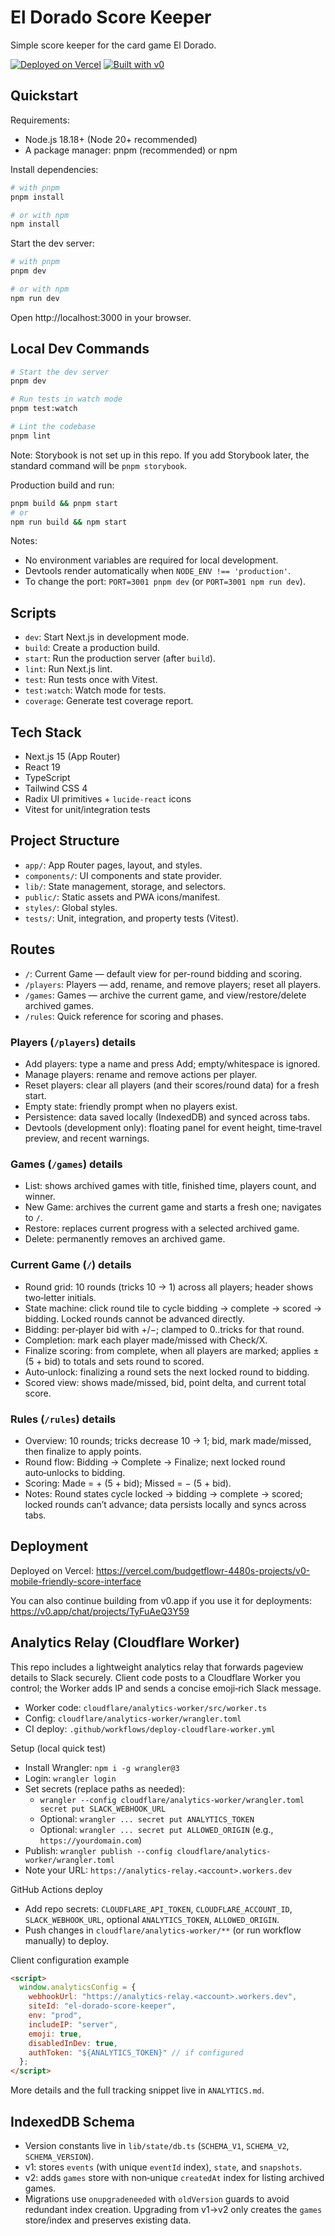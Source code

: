 # El Dorado Score Keeper

Simple score keeper for the card game El Dorado.

[![Deployed on Vercel](https://img.shields.io/badge/Deployed%20on-Vercel-black?style=for-the-badge&logo=vercel)](https://vercel.com/budgetflowr-4480s-projects/v0-mobile-friendly-score-interface)
[![Built with v0](https://img.shields.io/badge/Built%20with-v0.app-black?style=for-the-badge)](https://v0.app/chat/projects/TyFuAeQ3Y59)

## Quickstart

Requirements:

- Node.js 18.18+ (Node 20+ recommended)
- A package manager: pnpm (recommended) or npm

Install dependencies:

```bash
# with pnpm
pnpm install

# or with npm
npm install
```

Start the dev server:

```bash
# with pnpm
pnpm dev

# or with npm
npm run dev
```

Open http://localhost:3000 in your browser.

## Local Dev Commands

```bash
# Start the dev server
pnpm dev

# Run tests in watch mode
pnpm test:watch

# Lint the codebase
pnpm lint
```

Note: Storybook is not set up in this repo. If you add Storybook later, the standard command will be `pnpm storybook`.

Production build and run:

```bash
pnpm build && pnpm start
# or
npm run build && npm start
```

Notes:

- No environment variables are required for local development.
- Devtools render automatically when `NODE_ENV !== 'production'`.
- To change the port: `PORT=3001 pnpm dev` (or `PORT=3001 npm run dev`).

## Scripts

- `dev`: Start Next.js in development mode.
- `build`: Create a production build.
- `start`: Run the production server (after `build`).
- `lint`: Run Next.js lint.
- `test`: Run tests once with Vitest.
- `test:watch`: Watch mode for tests.
- `coverage`: Generate test coverage report.

## Tech Stack

- Next.js 15 (App Router)
- React 19
- TypeScript
- Tailwind CSS 4
- Radix UI primitives + `lucide-react` icons
- Vitest for unit/integration tests

## Project Structure

- `app/`: App Router pages, layout, and styles.
- `components/`: UI components and state provider.
- `lib/`: State management, storage, and selectors.
- `public/`: Static assets and PWA icons/manifest.
- `styles/`: Global styles.
- `tests/`: Unit, integration, and property tests (Vitest).

## Routes

- `/`: Current Game — default view for per-round bidding and scoring.
- `/players`: Players — add, rename, and remove players; reset all players.
- `/games`: Games — archive the current game, and view/restore/delete archived games.
- `/rules`: Quick reference for scoring and phases.

### Players (`/players`) details

- Add players: type a name and press Add; empty/whitespace is ignored.
- Manage players: rename and remove actions per player.
- Reset players: clear all players (and their scores/round data) for a fresh start.
- Empty state: friendly prompt when no players exist.
- Persistence: data saved locally (IndexedDB) and synced across tabs.
- Devtools (development only): floating panel for event height, time‑travel preview, and recent warnings.

### Games (`/games`) details

- List: shows archived games with title, finished time, players count, and winner.
- New Game: archives the current game and starts a fresh one; navigates to `/`.
- Restore: replaces current progress with a selected archived game.
- Delete: permanently removes an archived game.

### Current Game (`/`) details

- Round grid: 10 rounds (tricks 10 → 1) across all players; header shows two‑letter initials.
- State machine: click round tile to cycle bidding → complete → scored → bidding. Locked rounds cannot be advanced directly.
- Bidding: per‑player bid with +/−; clamped to 0..tricks for that round.
- Completion: mark each player made/missed with Check/X.
- Finalize scoring: from complete, when all players are marked; applies ±(5 + bid) to totals and sets round to scored.
- Auto‑unlock: finalizing a round sets the next locked round to bidding.
- Scored view: shows made/missed, bid, point delta, and current total score.

### Rules (`/rules`) details

- Overview: 10 rounds; tricks decrease 10 → 1; bid, mark made/missed, then finalize to apply points.
- Round flow: Bidding → Complete → Finalize; next locked round auto‑unlocks to bidding.
- Scoring: Made = + (5 + bid); Missed = − (5 + bid).
- Notes: Round states cycle locked → bidding → complete → scored; locked rounds can’t advance; data persists locally and syncs across tabs.

## Deployment

Deployed on Vercel: https://vercel.com/budgetflowr-4480s-projects/v0-mobile-friendly-score-interface

You can also continue building from v0.app if you use it for deployments: https://v0.app/chat/projects/TyFuAeQ3Y59

## Analytics Relay (Cloudflare Worker)

This repo includes a lightweight analytics relay that forwards pageview details to Slack securely. Client code posts to a Cloudflare Worker you control; the Worker adds IP and sends a concise emoji‑rich Slack message.

- Worker code: `cloudflare/analytics-worker/src/worker.ts`
- Config: `cloudflare/analytics-worker/wrangler.toml`
- CI deploy: `.github/workflows/deploy-cloudflare-worker.yml`

Setup (local quick test)
- Install Wrangler: `npm i -g wrangler@3`
- Login: `wrangler login`
- Set secrets (replace paths as needed):
  - `wrangler --config cloudflare/analytics-worker/wrangler.toml secret put SLACK_WEBHOOK_URL`
  - Optional: `wrangler ... secret put ANALYTICS_TOKEN`
  - Optional: `wrangler ... secret put ALLOWED_ORIGIN` (e.g., `https://yourdomain.com`)
- Publish: `wrangler publish --config cloudflare/analytics-worker/wrangler.toml`
- Note your URL: `https://analytics-relay.<account>.workers.dev`

GitHub Actions deploy
- Add repo secrets: `CLOUDFLARE_API_TOKEN`, `CLOUDFLARE_ACCOUNT_ID`, `SLACK_WEBHOOK_URL`, optional `ANALYTICS_TOKEN`, `ALLOWED_ORIGIN`.
- Push changes in `cloudflare/analytics-worker/**` (or run workflow manually) to deploy.

Client configuration example
```html
<script>
  window.analyticsConfig = {
    webhookUrl: "https://analytics-relay.<account>.workers.dev",
    siteId: "el-dorado-score-keeper",
    env: "prod",
    includeIP: "server",
    emoji: true,
    disabledInDev: true,
    authToken: "${ANALYTICS_TOKEN}" // if configured
  };
</script>
```

More details and the full tracking snippet live in `ANALYTICS.md`.

## IndexedDB Schema

- Version constants live in `lib/state/db.ts` (`SCHEMA_V1`, `SCHEMA_V2`, `SCHEMA_VERSION`).
- v1: stores `events` (with unique `eventId` index), `state`, and `snapshots`.
- v2: adds `games` store with non‑unique `createdAt` index for listing archived games.
- Migrations use `onupgradeneeded` with `oldVersion` guards to avoid redundant index creation. Upgrading from v1→v2 only creates the `games` store/index and preserves existing data.
